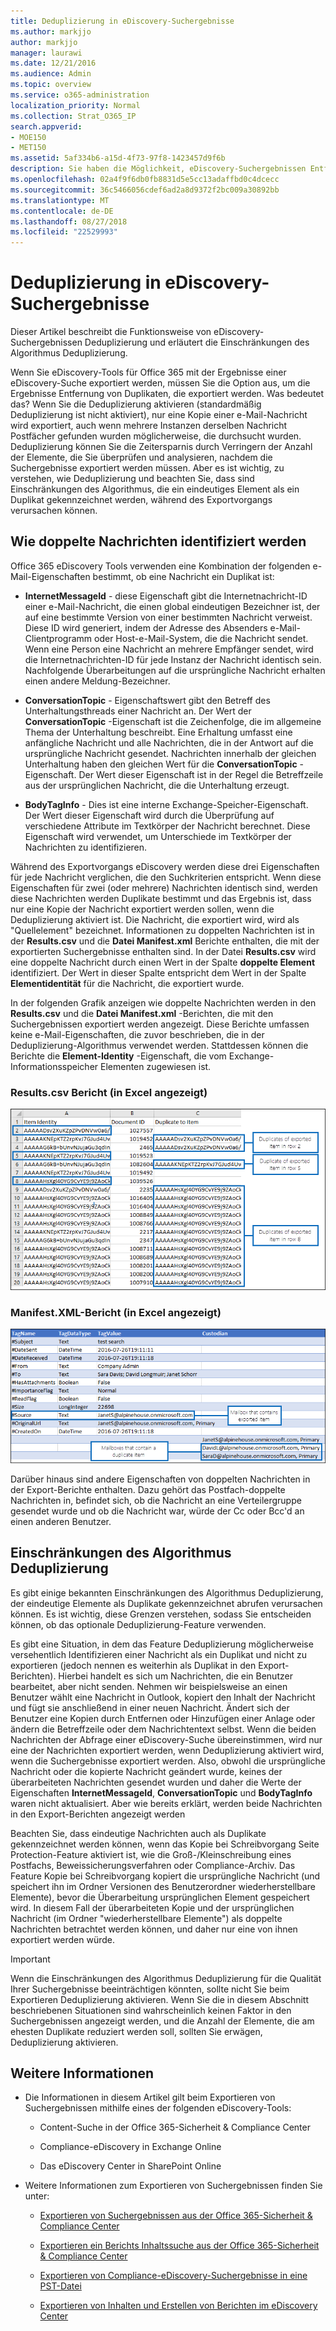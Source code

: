 ```yaml
---
title: Deduplizierung in eDiscovery-Suchergebnisse
ms.author: markjjo
author: markjjo
manager: laurawi
ms.date: 12/21/2016
ms.audience: Admin
ms.topic: overview
ms.service: o365-administration
localization_priority: Normal
ms.collection: Strat_O365_IP
search.appverid:
- MOE150
- MET150
ms.assetid: 5af334b6-a15d-4f73-97f8-1423457d9f6b
description: Sie haben die Möglichkeit, eDiscovery-Suchergebnissen Entfernung von Duplikaten, die exportiert werden, sodass nur eine Kopie einer e-Mail-Nachricht exportiert werden, auch wenn mehrere Instanzen derselben Nachricht in verschiedenen Postfächern möglicherweise gefunden wurden.
ms.openlocfilehash: 02a4f9f6db0fb8831d5e5cc13adaffbd0c4dcecc
ms.sourcegitcommit: 36c5466056cdef6ad2a8d9372f2bc009a30892bb
ms.translationtype: MT
ms.contentlocale: de-DE
ms.lasthandoff: 08/27/2018
ms.locfileid: "22529993"
---
```

# <a name="de-duplication-in-ediscovery-search-results"></a>Deduplizierung in eDiscovery-Suchergebnisse

Dieser Artikel beschreibt die Funktionsweise von eDiscovery-Suchergebnissen Deduplizierung und erläutert die Einschränkungen des Algorithmus Deduplizierung.
  
Wenn Sie eDiscovery-Tools für Office 365 mit der Ergebnisse einer eDiscovery-Suche exportiert werden, müssen Sie die Option aus, um die Ergebnisse Entfernung von Duplikaten, die exportiert werden. Was bedeutet das? Wenn Sie die Deduplizierung aktivieren (standardmäßig Deduplizierung ist nicht aktiviert), nur eine Kopie einer e-Mail-Nachricht wird exportiert, auch wenn mehrere Instanzen derselben Nachricht Postfächer gefunden wurden möglicherweise, die durchsucht wurden. Deduplizierung können Sie die Zeitersparnis durch Verringern der Anzahl der Elemente, die Sie überprüfen und analysieren, nachdem die Suchergebnisse exportiert werden müssen. Aber es ist wichtig, zu verstehen, wie Deduplizierung und beachten Sie, dass sind Einschränkungen des Algorithmus, die ein eindeutiges Element als ein Duplikat gekennzeichnet werden, während des Exportvorgangs verursachen können.
  
## <a name="how-duplicate-messages-are-identified"></a>Wie doppelte Nachrichten identifiziert werden

Office 365 eDiscovery Tools verwenden eine Kombination der folgenden e-Mail-Eigenschaften bestimmt, ob eine Nachricht ein Duplikat ist:
  
- **InternetMessageId** - diese Eigenschaft gibt die Internetnachricht-ID einer e-Mail-Nachricht, die einen global eindeutigen Bezeichner ist, der auf eine bestimmte Version von einer bestimmten Nachricht verweist. Diese ID wird generiert, indem der Adresse des Absenders e-Mail-Clientprogramm oder Host-e-Mail-System, die die Nachricht sendet. Wenn eine Person eine Nachricht an mehrere Empfänger sendet, wird die Internetnachrichten-ID für jede Instanz der Nachricht identisch sein. Nachfolgende Überarbeitungen auf die ursprüngliche Nachricht erhalten einen andere Meldung-Bezeichner. 
    
- **ConversationTopic** - Eigenschaftswert gibt den Betreff des Unterhaltungsthreads einer Nachricht an. Der Wert der **ConversationTopic** -Eigenschaft ist die Zeichenfolge, die im allgemeine Thema der Unterhaltung beschreibt. Eine Erhaltung umfasst eine anfängliche Nachricht und alle Nachrichten, die in der Antwort auf die ursprüngliche Nachricht gesendet. Nachrichten innerhalb der gleichen Unterhaltung haben den gleichen Wert für die **ConversationTopic** -Eigenschaft. Der Wert dieser Eigenschaft ist in der Regel die Betreffzeile aus der ursprünglichen Nachricht, die die Unterhaltung erzeugt. 
    
- **BodyTagInfo** - Dies ist eine interne Exchange-Speicher-Eigenschaft. Der Wert dieser Eigenschaft wird durch die Überprüfung auf verschiedene Attribute im Textkörper der Nachricht berechnet. Diese Eigenschaft wird verwendet, um Unterschiede im Textkörper der Nachrichten zu identifizieren. 
    
Während des Exportvorgangs eDiscovery werden diese drei Eigenschaften für jede Nachricht verglichen, die den Suchkriterien entspricht. Wenn diese Eigenschaften für zwei (oder mehrere) Nachrichten identisch sind, werden diese Nachrichten werden Duplikate bestimmt und das Ergebnis ist, dass nur eine Kopie der Nachricht exportiert werden sollen, wenn die Deduplizierung aktiviert ist. Die Nachricht, die exportiert wird, wird als "Quellelement" bezeichnet. Informationen zu doppelten Nachrichten ist in der **Results.csv** und die **Datei Manifest.xml** Berichte enthalten, die mit der exportierten Suchergebnisse enthalten sind. In der Datei **Results.csv** wird eine doppelte Nachricht durch einen Wert in der Spalte **doppelte Element** identifiziert. Der Wert in dieser Spalte entspricht dem Wert in der Spalte **Elementidentität** für die Nachricht, die exportiert wurde. 
  
In der folgenden Grafik anzeigen wie doppelte Nachrichten werden in den **Results.csv** und die **Datei Manifest.xml** -Berichten, die mit den Suchergebnissen exportiert werden angezeigt. Diese Berichte umfassen keine e-Mail-Eigenschaften, die zuvor beschrieben, die in der Deduplizierung-Algorithmus verwendet werden. Stattdessen können die Berichte die **Element-Identity** -Eigenschaft, die vom Exchange-Informationsspeicher Elementen zugewiesen ist. 
  
 ### <a name="resultscsv-report-viewed-in-excel"></a>Results.csv Bericht (in Excel angezeigt)
  
![Anzeigen von Informationen zu doppelten Elementen, die im Bericht Results.csv](media/e3d64004-3b91-4cba-b6f3-934b46cbdcdb.png)
  
 ### <a name="manifestxml-report-viewed-in-excel"></a>Manifest.XML-Bericht (in Excel angezeigt)
  
![Anzeigen von Informationen zu doppelten Elementen, die im Bericht "Manifest.xml"](media/69aa4786-9883-46ff-bcae-b35e0daf4a6d.png)
  
Darüber hinaus sind andere Eigenschaften von doppelten Nachrichten in der Export-Berichte enthalten. Dazu gehört das Postfach-doppelte Nachrichten in, befindet sich, ob die Nachricht an eine Verteilergruppe gesendet wurde und ob die Nachricht war, würde der Cc oder Bcc'd an einen anderen Benutzer.
  
## <a name="limitations-of-the-de-duplication-algorithm"></a>Einschränkungen des Algorithmus Deduplizierung

Es gibt einige bekannten Einschränkungen des Algorithmus Deduplizierung, der eindeutige Elemente als Duplikate gekennzeichnet abrufen verursachen können. Es ist wichtig, diese Grenzen verstehen, sodass Sie entscheiden können, ob das optionale Deduplizierung-Feature verwenden.
  
Es gibt eine Situation, in dem das Feature Deduplizierung möglicherweise versehentlich Identifizieren einer Nachricht als ein Duplikat und nicht zu exportieren (jedoch nennen es weiterhin als Duplikat in den Export-Berichten). Hierbei handelt es sich um Nachrichten, die ein Benutzer bearbeitet, aber nicht senden. Nehmen wir beispielsweise an einen Benutzer wählt eine Nachricht in Outlook, kopiert den Inhalt der Nachricht und fügt sie anschließend in einer neuen Nachricht. Ändert sich der Benutzer eine Kopien durch Entfernen oder Hinzufügen einer Anlage oder ändern die Betreffzeile oder dem Nachrichtentext selbst. Wenn die beiden Nachrichten der Abfrage einer eDiscovery-Suche übereinstimmen, wird nur eine der Nachrichten exportiert werden, wenn Deduplizierung aktiviert wird, wenn die Suchergebnisse exportiert werden. Also, obwohl die ursprüngliche Nachricht oder die kopierte Nachricht geändert wurde, keines der überarbeiteten Nachrichten gesendet wurden und daher die Werte der Eigenschaften **InternetMessageId**, **ConversationTopic** und **BodyTagInfo** waren nicht aktualisiert. Aber wie bereits erklärt, werden beide Nachrichten in den Export-Berichten angezeigt werden 
  
Beachten Sie, dass eindeutige Nachrichten auch als Duplikate gekennzeichnet werden können, wenn das Kopie bei Schreibvorgang Seite Protection-Feature aktiviert ist, wie die Groß-/Kleinschreibung eines Postfachs, Beweissicherungsverfahren oder Compliance-Archiv. Das Feature Kopie bei Schreibvorgang kopiert die ursprüngliche Nachricht (und speichert ihn im Ordner Versionen des Benutzerordner wiederherstellbare Elemente), bevor die Überarbeitung ursprünglichen Element gespeichert wird. In diesem Fall der überarbeiteten Kopie und der ursprünglichen Nachricht (im Ordner "wiederherstellbare Elemente") als doppelte Nachrichten betrachtet werden können, und daher nur eine von ihnen exportiert werden würde.
  
> [!IMPORTANT]
> Wenn die Einschränkungen des Algorithmus Deduplizierung für die Qualität Ihrer Suchergebnisse beeinträchtigen könnten, sollte nicht Sie beim Exportieren Deduplizierung aktivieren. Wenn Sie die in diesem Abschnitt beschriebenen Situationen sind wahrscheinlich keinen Faktor in den Suchergebnissen angezeigt werden, und die Anzahl der Elemente, die am ehesten Duplikate reduziert werden soll, sollten Sie erwägen, Deduplizierung aktivieren. 
  
## <a name="more-information"></a>Weitere Informationen

- Die Informationen in diesem Artikel gilt beim Exportieren von Suchergebnissen mithilfe eines der folgenden eDiscovery-Tools:
    
  - Content-Suche in der Office 365-Sicherheit &amp; Compliance Center
    
  - Compliance-eDiscovery in Exchange Online
    
  - Das eDiscovery Center in SharePoint Online
    
- Weitere Informationen zum Exportieren von Suchergebnissen finden Sie unter:
    
  - [Exportieren von Suchergebnissen aus der Office 365-Sicherheit &amp; Compliance Center](export-search-results.md)
    
  - [Exportieren ein Berichts Inhaltssuche aus der Office 365-Sicherheit &amp; Compliance Center](export-a-content-search-report.md)
    
  - [Exportieren von Compliance-eDiscovery-Suchergebnisse in eine PST-Datei](https://go.microsoft.com/fwlink/p/?linkid=832671)
    
  - [Exportieren von Inhalten und Erstellen von Berichten im eDiscovery Center](https://support.office.com/article/7b2ea190-5f9b-4876-86e5-4440354c381a)
